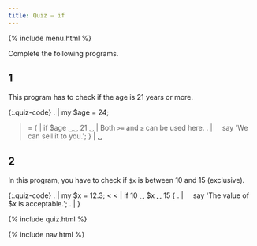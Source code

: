 ```yaml
---
title: Quiz — if
---
```


{% include menu.html %}

Complete the following programs.

## 1

This program has to check if the age is 21 years or more.

{:.quiz-code}
. | my $age = 24;
>= { | if $age ␣␣ 21 ␣ | Both `>=` and `≥` can be used here.
. | &nbsp;&nbsp;&nbsp;&nbsp;say 'We can sell it to you.';
} | ␣

## 2

In this program, you have to check if `$x` is between 10 and 15 (exclusive).

{:.quiz-code}
. | my $x = 12.3;
&lt; &lt; | if 10 ␣ $x ␣ 15 {
. | &nbsp;&nbsp;&nbsp;&nbsp;say 'The value of $x is acceptable.';
. | }


{% include quiz.html %}
<script>
    replacements = [['≥', '>=']];
</script>

{% include nav.html %}